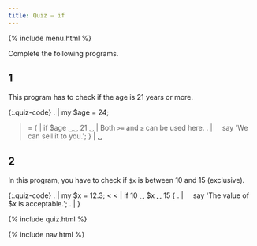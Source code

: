 ```yaml
---
title: Quiz — if
---
```


{% include menu.html %}

Complete the following programs.

## 1

This program has to check if the age is 21 years or more.

{:.quiz-code}
. | my $age = 24;
>= { | if $age ␣␣ 21 ␣ | Both `>=` and `≥` can be used here.
. | &nbsp;&nbsp;&nbsp;&nbsp;say 'We can sell it to you.';
} | ␣

## 2

In this program, you have to check if `$x` is between 10 and 15 (exclusive).

{:.quiz-code}
. | my $x = 12.3;
&lt; &lt; | if 10 ␣ $x ␣ 15 {
. | &nbsp;&nbsp;&nbsp;&nbsp;say 'The value of $x is acceptable.';
. | }


{% include quiz.html %}
<script>
    replacements = [['≥', '>=']];
</script>

{% include nav.html %}